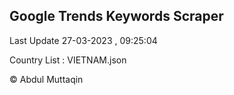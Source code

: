 

## Google Trends Keywords Scraper 
 
Last Update 27-03-2023 , 09:25:04

Country List :
VIETNAM.json



© Abdul Muttaqin 
